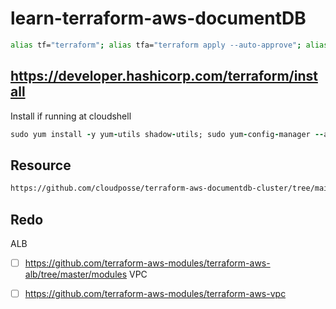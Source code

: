 # learn-terraform-aws-documentDB
```bash
alias tf="terraform"; alias tfa="terraform apply --auto-approve"; alias tfd="terraform destroy --auto-approve"; alias tfm="terraform init; terraform fmt; terraform validate; terraform plan"
```
## https://developer.hashicorp.com/terraform/install
Install if running at cloudshell
```ruby
sudo yum install -y yum-utils shadow-utils; sudo yum-config-manager --add-repo https://rpm.releases.hashicorp.com/AmazonLinux/hashicorp.repo; sudo yum -y install terraform; terraform init
```
## Resource
```bash
https://github.com/cloudposse/terraform-aws-documentdb-cluster/tree/main
```
## Redo
ALB
- [ ] https://github.com/terraform-aws-modules/terraform-aws-alb/tree/master/modules
VPC
- [ ] https://github.com/terraform-aws-modules/terraform-aws-vpc

